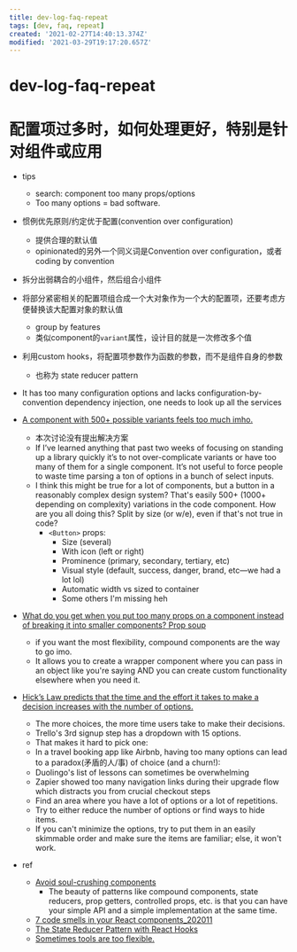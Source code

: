 ```yaml
---
title: dev-log-faq-repeat
tags: [dev, faq, repeat]
created: '2021-02-27T14:40:13.374Z'
modified: '2021-03-29T19:17:20.657Z'
---
```


# dev-log-faq-repeat

# 配置项过多时，如何处理更好，特别是针对组件或应用

- tips
  - search: component too many props/options
  - Too many options = bad software.
- 惯例优先原则/约定优于配置(convention over configuration)
  - 提供合理的默认值
  - opinionated的另外一个同义词是Convention over configuration，或者coding by convention
- 拆分出弱耦合的小组件，然后组合小组件
- 将部分紧密相关的配置项组合成一个大对象作为一个大的配置项，还要考虑方便替换该大配置对象的默认值
  - group by features
  - 类似component的`variant`属性，设计目的就是一次修改多个值
- 利用custom hooks，将配置项参数作为函数的参数，而不是组件自身的参数
  - 也称为 state reducer pattern

- It has too many configuration options and lacks configuration-by-convention dependency injection, one needs to look up all the services

- [A component with 500+ possible variants feels too much imho.](https://twitter.com/apixelpusher/status/1336875440972181510)
  - 本次讨论没有提出解决方案
  - If I’ve learned anything that past two weeks of focusing on standing up a library quickly it’s to not over-complicate variants or have too many of them for a single component. It’s not useful to force people to waste time parsing a ton of options in a bunch of select inputs.
  - I think this might be true for a lot of components, but a button in a reasonably complex design system? That's easily 500+ (1000+ depending on complexity) variations in the code component. How are you all doing this? Split by size (or w/e), even if that's not true in code?
    - `<Button>` props:
      * Size (several)
      * With icon (left or right)
      * Prominence (primary, secondary, tertiary, etc)
      * Visual style (default, success, danger, brand, etc—we had a lot lol) 
      * Automatic width vs sized to container
      * Some others I'm missing heh

- [What do you get when you put too many props on a component instead of breaking it into smaller components? Prop soup](https://twitter.com/NerdCowboy/status/966027592506617856)
  - if you want the most flexibility, compound components are the way to go imo. 
  - It allows you to create a wrapper component where you can pass in an object like you're saying AND you can create custom functionality elsewhere when you need it.

- [Hick’s Law predicts that the time and the effort it takes to make a decision increases with the number of options.](https://twitter.com/InfoKaaswell/status/1261675520271548418)
  - The more choices, the more time users take to make their decisions.
  - Trello's 3rd signup step has a dropdown with 15 options.
  - That makes it hard to pick one:
  - In a travel booking app like Airbnb, having too many options can lead to a paradox(矛盾的人/事) of choice (and a churn!):
  - Duolingo's list of lessons can sometimes be overwhelming
  - Zapier showed too many navigation links during their upgrade flow which distracts you from crucial checkout steps
  - Find an area where you have a lot of options or a lot of repetitions.
  - Try to either reduce the number of options or find ways to hide items.
  - If you can't minimize the options, try to put them in an easily skimmable order and make sure the items are familiar; else, it won't work.

- ref
  - [Avoid soul-crushing components](https://epicreact.dev/soul-crushing-components/)
    - The beauty of patterns like compound components, state reducers, prop getters, controlled props, etc. is that you can have your simple API and a simple implementation at the same time.
  - [7 code smells in your React components_202011](https://dev.to/awnton/7-code-smells-in-react-components-5f66)
  - [The State Reducer Pattern with React Hooks](https://kentcdodds.com/blog/the-state-reducer-pattern-with-react-hooks)
  - [Sometimes tools are too flexible.](https://twitter.com/sebmck/status/1142090256096743425)
